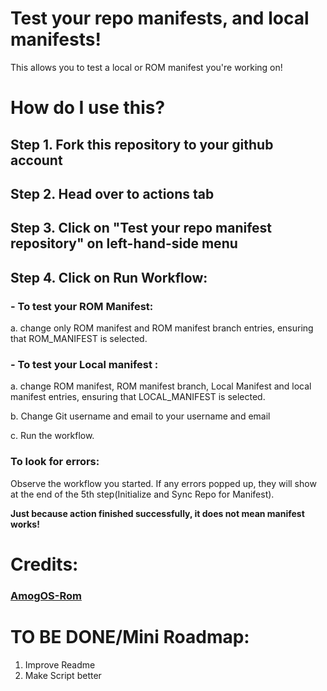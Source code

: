 # Test your repo manifests, and local manifests!

This allows you to test a local or ROM manifest you're working on!

# How do I use this?
## Step 1. Fork this repository to your github account

## Step 2. Head over to actions tab

## Step 3. Click on "Test your repo manifest repository" on left-hand-side menu

## Step 4. Click on Run Workflow:

### - To test your ROM Manifest: 

a. change only ROM manifest and ROM manifest branch entries, ensuring that ROM_MANIFEST is selected.

### - To test your Local manifest :

a. change ROM manifest, ROM manifest branch, Local Manifest and local manifest entries, ensuring that LOCAL_MANIFEST is selected.

b. Change Git username and email to your username and email

c. Run the workflow.

### To look for errors:
Observe the workflow you started. If any errors popped up, they will show at the end of the 5th step(Initialize and Sync Repo for Manifest). 

**Just because action finished successfully, it does not mean manifest works!**


# Credits:
### [AmogOS-Rom](https://github.com/AmogOS-Rom/android_manifest/commit/55fa85ce44f03df3fdd975a6fa6880d72774a5ac "manifest: Add workflow")


# TO BE DONE/Mini Roadmap:
1. Improve Readme
2. Make Script better